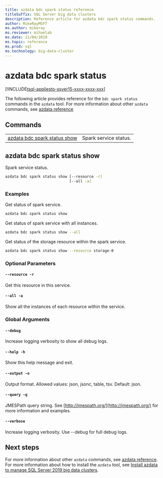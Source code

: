 ```yaml
---
title: azdata bdc spark status reference
titleSuffix: SQL Server big data clusters
description: Reference article for azdata bdc spark status commands.
author: MikeRayMSFT
ms.author: mikeray
ms.reviewer: mihaelab
ms.date: 11/04/2019
ms.topic: reference
ms.prod: sql
ms.technology: big-data-cluster
---
```


# azdata bdc spark status

[!INCLUDE[tsql-appliesto-ssver15-xxxx-xxxx-xxx](../includes/tsql-appliesto-ssver15-xxxx-xxxx-xxx.md)]  

The following article provides reference for the `bdc spark status` commands in the `azdata` tool. For more information about other `azdata` commands, see [azdata reference](reference-azdata.md)

## Commands
|     |     |
| --- | --- |
[azdata bdc spark status show](#azdata-bdc-spark-status-show) | Spark service status.
## azdata bdc spark status show
Spark service status.
```bash
azdata bdc spark status show [--resource -r] 
                             [--all -a]
```
### Examples
Get status of spark service.
```bash
azdata bdc spark status show
```
Get status of spark service with all instances.
```bash
azdata bdc spark status show --all
```
Get status of the storage resource within the spark service.
```bash
azdata bdc spark status show --resource storage-0
```
### Optional Parameters
#### `--resource -r`
Get this resource in this service.
#### `--all -a`
Show all the instances of each resource within the service.
### Global Arguments
#### `--debug`
Increase logging verbosity to show all debug logs.
#### `--help -h`
Show this help message and exit.
#### `--output -o`
Output format.  Allowed values: json, jsonc, table, tsv.  Default: json.
#### `--query -q`
JMESPath query string. See [http://jmespath.org/](http://jmespath.org/) for more information and examples.
#### `--verbose`
Increase logging verbosity. Use --debug for full debug logs.

## Next steps

For more information about other `azdata` commands, see [azdata reference](reference-azdata.md). For more information about how to install the `azdata` tool, see [Install azdata to manage SQL Server 2019 big data clusters](deploy-install-azdata.md).
